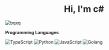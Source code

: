 <h1 align="center">Hi, I'm c#</h1>
<p align="left"> <img src="https://komarev.com/ghpvc/?username=bqxq&label=Profile%20views&color=0e75b6&style=flat" alt="bqxq" /> </p>

**Programming Languages**

![TypeScript](https://img.shields.io/badge/-TypeScript-007ACC?style=flat-square&logo=typescript)
![Python](https://img.shields.io/badge/-Python-black?style=flat-square&logo=Python)
![JavaScript](https://img.shields.io/badge/-JavaScript-black?style=flat-square&logo=javascript)
![Golang](https://img.shields.io/badge/Golang-06062C?style=flat-square&logo=go)
